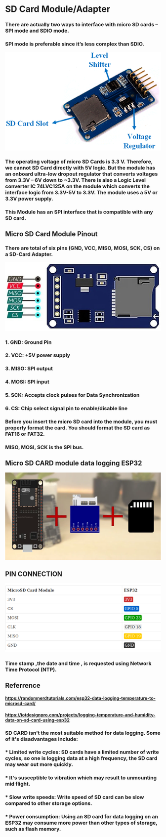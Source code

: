 # SD Card Module/Adapter
### There are actually two ways to interface with micro SD cards – SPI mode and SDIO mode. 


### SPI mode is preferable since it’s less complex than SDIO.


![SDCard MOdule Image](src/image/moduleimage.png)


### The operating voltage of micro SD Cards is 3.3 V. Therefore, we cannot SD Card directly with 5V logic. But the module has an onboard ultra-low dropout regulator that converts voltages from 3.3V – 6V down to ~3.3V. There is also a Logic Level converter IC 74LVC125A on the module which converts the interface logic from 3.3V-5V to 3.3V.  The module uses a 5V or 3.3V power supply.

### This Module has an SPI interface that is compatible with any SD card.


## Micro SD Card Module Pinout

### There are total of six pins (GND, VCC, MISO, MOSI, SCK, CS) on a SD-Card Adapter.


![SDCard MOdule Image](src/image/pinout.png)


### 1. GND: Ground Pin
### 2. VCC: +5V power supply
### 3. MISO: SPI output
### 4. MOSI: SPI input
### 5. SCK: Accepts clock pulses for Data Synchronization
### 6. CS: Chip select signal pin to enable/disable line

### Before you insert the micro SD card into the module, you must properly format the card. You should format the SD card as FAT16 or FAT32.

### MISO, MOSI, SCK is the SPI bus.

## Micro SD CARD module data logging ESP32

![SDCard MOdule Image](src/image/esptomodule.png)


## PIN CONNECTION

![SDCard MOdule Image](src/image/pinconnection.png)

### Time stamp ,the date and time , is requested using Network Time Protocol (NTP).


## Referrence 
#### https://randomnerdtutorials.com/esp32-data-logging-temperature-to-microsd-card/
#### https://iotdesignpro.com/projects/logging-temperature-and-humidity-data-on-sd-card-using-esp32


### SD CARD isn't the most suitable method for data logging. Some of it's disadvantages include:

### * Limited write cycles: SD cards have a limited number of write cycles, so one is logging data at a high frequency, the SD card may wear out more quickly. 
### * It's susceptible to vibration which may result to unmounting mid flight.
### * Slow write speeds: Write speed of SD card can be slow compared to other storage options.
### * Power consumption: Using an SD card for data logging on an ESP32 may consume more power than other types of storage, such as flash memory.
